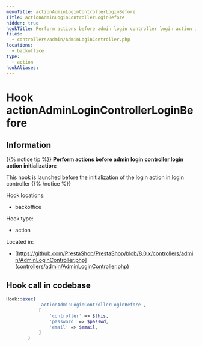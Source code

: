 ```yaml
---
menuTitle: actionAdminLoginControllerLoginBefore
Title: actionAdminLoginControllerLoginBefore
hidden: true
hookTitle: Perform actions before admin login controller login action initialization
files:
  - controllers/admin/AdminLoginController.php
locations:
  - backoffice
type:
  - action
hookAliases:
---
```


# Hook actionAdminLoginControllerLoginBefore

## Information

{{% notice tip %}}
**Perform actions before admin login controller login action initialization:** 

This hook is launched before the initialization of the login action in login controller
{{% /notice %}}

Hook locations: 
  - backoffice

Hook type: 
  - action

Located in: 
  - [https://github.com/PrestaShop/PrestaShop/blob/8.0.x/controllers/admin/AdminLoginController.php](controllers/admin/AdminLoginController.php)

## Hook call in codebase

```php
Hook::exec(
            'actionAdminLoginControllerLoginBefore',
            [
                'controller' => $this,
                'password' => $passwd,
                'email' => $email,
            ]
        )
```